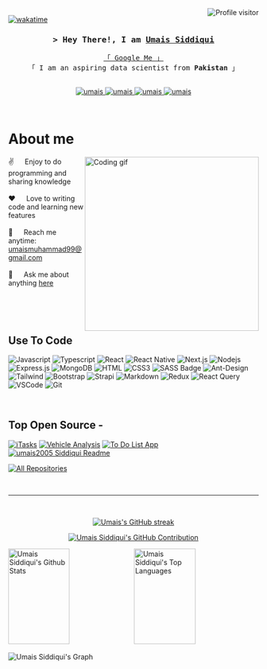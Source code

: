 <!--
<h2 align="center">
  Welcome to Umais Siddiqui World!
  <img src="https://media.giphy.com/media/hvRJCLFzcasrR4ia7z/giphy.gif" width="28">
</h2>
-->

<!--
<p align="center">
  <a href="https://github.com/umais"><img src="https://readme-typing-svg.herokuapp.com/?lines=Self%20Taught%20Programmer;Front%20End%20Developer;1.5%2B%20years%20of%20coding%20experience;Always%20learning%20new%20things&center=true&width=380&height=45"></a>
</p>

 -->

<a href="https://komarev.com/ghpvc/?username=umais">
  <img align="right" src="https://komarev.com/ghpvc/?username=umais&label=Visitors&color=0e75b6&style=flat" alt="Profile visitor" />
</a>


[![wakatime](https://wakatime.com/badge/user/eebb3dd8-d9b2-40de-9b88-6fd6cac99dbc.svg)](https://wakatime.com/@eebb3dd8-d9b2-40de-9b88-6fd6cac99dbc)

<!-- Intro  -->
<h3 align="center">
        <samp>&gt; Hey There!, I am
                <b><a target="_blank" href="https://github.com/umais2005">Umais Siddiqui</a></b>
        </samp>
</h3>


<p align="center"> 
  <samp>
    <a href="https://www.google.com/search?q=Umais+Siddiqui">「 Google Me 」</a>
    <br>
    「 I am an aspiring data scientist from <b>Pakistan</b> 」
    <br>
    <br>
  </samp>
</p>

<p align="center">
 <a href="https://umais.com" target="blank">
  <img src="https://img.shields.io/badge/Website-DC143C?style=for-the-badge&logo=medium&logoColor=white" alt="umais" />
 </a>
 <a href="https://www.linkedin.com/in/umais-siddiqui-0291a7178" target="_blank">
  <img src="https://img.shields.io/badge/LinkedIn-0077B5?style=for-the-badge&logo=linkedin&logoColor=white" alt="umais"/>
 </a>
 <!-- <a href="https://dev.to/umais" target="_blank">
  <img src="https://img.shields.io/badge/dev.to-0A0A0A?style=for-the-badge&logo=dev.to&logoColor=white" alt="umais" />
 </a> -->
 <a href="https://instagram.com/umaissiddiqui24" target="_blank">
  <img src="https://img.shields.io/badge/Instagram-fe4164?style=for-the-badge&logo=instagram&logoColor=white" alt="umais" />
 </a> 
 <a href="https://www.facebook.com/umais.muhammad.3910" target="_blank">
  <img src="https://img.shields.io/badge/Facebook-20BEFF?&style=for-the-badge&logo=facebook&logoColor=white" alt="umais"  />
  </a> 
</p>
<br />

<!-- About Section -->
 # About me
 
<p>
 <img align="right" width="350" src="/assets/programmer.gif" alt="Coding gif" />
  
 ✌️ &emsp; Enjoy to do programming and sharing knowledge <br/><br/>
 ❤️ &emsp; Love to writing code and learning new features<br/><br/>
 📧 &emsp; Reach me anytime: umaismuhammad99@gmail.com<br/><br/>
 💬 &emsp; Ask me about anything [here](https://www.linkedin.com/in/umais-siddiqui-0291a7178)

</p>

<br/>
<br/>
<br/>

## Use To Code

![Javascript](https://img.shields.io/badge/Javascript-F0DB4F?style=for-the-badge&labelColor=black&logo=javascript&logoColor=F0DB4F)
![Typescript](https://img.shields.io/badge/Typescript-007acc?style=for-the-badge&labelColor=black&logo=typescript&logoColor=007acc)
![React](https://img.shields.io/badge/-React-61DBFB?style=for-the-badge&labelColor=black&logo=react&logoColor=61DBFB)
![React Native](https://img.shields.io/badge/React_Native-20232A?style=for-the-badge&logo=react&logoColor=61DAFB)
![Next.js](https://img.shields.io/badge/next.js-000000?style=for-the-badge&logo=nextdotjs&logoColor=white)
![Nodejs](https://img.shields.io/badge/Nodejs-3C873A?style=for-the-badge&labelColor=black&logo=node.js&logoColor=3C873A)
![Express.js](https://img.shields.io/badge/Express.js-000000?style=for-the-badge&logo=express&logoColor=white)
![MongoDB](https://img.shields.io/badge/MongoDB-4EA94B?style=for-the-badge&logo=mongodb&logoColor=white)
![HTML](https://img.shields.io/badge/HTML5-E34F26?style=for-the-badge&logo=html5&logoColor=white)
![CSS3](https://img.shields.io/badge/CSS3-1572B6?style=for-the-badge&logo=css3&logoColor=white)
![SASS Badge](https://img.shields.io/badge/Sass-CC6699?style=for-the-badge&logo=sass&logoColor=white)
![Ant-Design](https://img.shields.io/badge/AntDesign-0170FE?style=for-the-badge&logo=antdesign&logoColor=white)
![Tailwind](https://img.shields.io/badge/Tailwind_CSS-092749?style=for-the-badge&logo=tailwindcss&logoColor=06B6D4&labelColor=000000)
![Bootstrap](https://img.shields.io/badge/Bootstrap-563D7C?style=for-the-badge&logo=bootstrap&logoColor=white)
![Strapi](https://img.shields.io/badge/strapi-2E7EEA?style=for-the-badge&logo=strapi&logoColor=white)
![Markdown](https://img.shields.io/badge/Markdown-000000?style=for-the-badge&logo=markdown&logoColor=white)
![Redux](https://img.shields.io/badge/Redux-593D88?style=for-the-badge&logo=redux&logoColor=white)
![React Query](https://img.shields.io/badge/-React_Query-FF4154?style=for-the-badge&logo=react%20query&logoColor=white)
![VSCode](https://img.shields.io/badge/Visual_Studio-0078d7?style=for-the-badge&logo=visual%20studio&logoColor=white)
![Git](https://img.shields.io/badge/Git-F05032?style=for-the-badge&logo=git&logoColor=white)

<br/>

## Top Open Source -
[![iTasks](https://github-readme-stats.vercel.app/api/pin/?username=umais&repo=itasks&border_color=7F3FBF&bg_color=0D1117&title_color=C9D1D9&text_color=8B949E&icon_color=7F3FBF)](https://github.com/umais/itasks)
[![Vehicle Analysis](https://github-readme-stats.vercel.app/api/pin/?username=umais2005&repo=urfolio&border_color=7F3FBF&bg_color=0D1117&title_color=C9D1D9&text_color=8B949E&icon_color=7F3FBF)](https://github.com/umais/urfolio)
[![To Do List App](https://github-readme-stats.vercel.app/api/pin/?username=umais2005&repo=web-projects&border_color=7F3FBF&bg_color=0D1117&title_color=C9D1D9&text_color=8B949E&icon_color=7F3FBF)](https://github.com/umais2005/todo-app)
[![umais2005 Siddiqui Readme](https://github-readme-stats.vercel.app/api/pin/?username=umais&repo=umais2005&border_color=7F3FBF&bg_color=0D1117&title_color=C9D1D9&text_color=8B949E&icon_color=7F3FBF)](https://github.com/umais2005/umais2005)

<p align="left">
  <a href="https://github.com/umais2005?tab=repositories" target="_blank"><img alt="All Repositories" title="All Repositories" src="https://img.shields.io/badge/-All%20Repos-2962FF?style=for-the-badge&logo=koding&logoColor=white"/></a>
</p>

<br/>
<hr/>
<br/>

<p align="center">
  <a href="https://github.com/umais2005">
    <img src="https://github-readme-streak-stats.herokuapp.com/?user=umais2005&theme=radical&border=7F3FBF&background=0D1117" alt="Umais's GitHub streak"/>
  </a>
</p>

<p align="center">
  <a href="https://github.com/umais">
    <img src="https://github-profile-summary-cards.vercel.app/api/cards/profile-details?username=umais2005&theme=radical" alt="Umais Siddiqui's GitHub Contribution"/>
  </a>
</p>

<a> 
    <a href="https://github.com/umais"><img alt="Umais Siddiqui's Github Stats" src="https://denvercoder1-github-readme-stats.vercel.app/api?username=umais2005&show_icons=true&count_private=true&theme=react&border_color=7F3FBF&bg_color=0D1117&title_color=F85D7F&icon_color=F8D866" height="192px" width="49.5%"/></a>
  <a href="https://github.com/umais"><img alt="Umais Siddiqui's Top Languages" src="https://denvercoder1-github-readme-stats.vercel.app/api/top-langs/?username=umais2005&langs_count=8&layout=compact&theme=react&border_color=7F3FBF&bg_color=0D1117&title_color=F85D7F&icon_color=F8D866" height="192px" width="49.5%"/></a>
  <br/>
</a>


![Umais Siddiqui's Graph](https://github-readme-activity-graph.vercel.app/graph?username=umais2005&custom_title=Umais%20Siddiqui's%20GitHub%20Activity%20Graph&bg_color=0D1117&color=7F3FBF&line=7F3FBF&point=7F3FBF&area_color=FFFFFF&title_color=FFFFFF&area=true)

